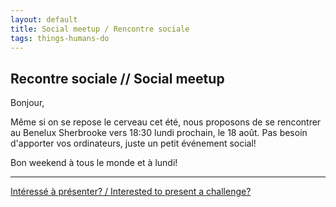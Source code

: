 ```yaml
---
layout: default
title: Social meetup / Rencontre sociale
tags: things-humans-do
---
```


## Recontre sociale // Social meetup

Bonjour,

Même si on se repose le cerveau cet été, nous proposons de se rencontrer au
Benelux Sherbrooke vers 18:30 lundi prochain, le 18 août.  Pas besoin
d'apporter vos ordinateurs, juste un petit événement social!

Bon weekend à tous le monde et à lundi!

<hr/>

[Intéressé à présenter? / Interested to present a challenge?](https://github.com/montrehack/montrehack.github.com/wiki/Present-at-Montrehack)
